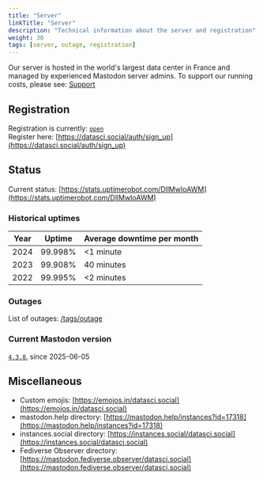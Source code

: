 ```yaml
---
title: "Server"
linkTitle: "Server"
description: "Technical information about the server and registration"
weight: 30
tags: [server, outage, registration]
---
```


Our server is hosted in the world's largest data center in France and managed by experienced Mastodon server admins. To support our running costs, please see: [Support](/docs/support/)

## Registration
Registration is currently: [`open`](/blog/2023-01-12/registrations-opened/)  
Register here: [https://datasci.social/auth/sign_up](https://datasci.social/auth/sign_up)

## Status
Current status: [https://stats.uptimerobot.com/DllMwIoAWM](https://stats.uptimerobot.com/DllMwIoAWM)

### Historical uptimes

|Year |Uptime  | Average downtime per month|
--- | --- | ---|
2024| 99.998% |  <1 minute|
2023| 99.908% | 40 minutes|
2022| 99.995% | <2 minutes|


### Outages

List of outages: [/tags/outage](/tags/outage)

### Current Mastodon version
[`4.3.8`](https://github.com/mastodon/mastodon/releases/tag/v4.3.8), since 2025-06-05

## Miscellaneous

- Custom emojis: [https://emojos.in/datasci.social](https://emojos.in/datasci.social)
- mastodon.help directory: [https://mastodon.help/instances?id=17318](https://mastodon.help/instances?id=17318)
- instances.social directory: [https://instances.social/datasci.social](https://instances.social/datasci.social)
- Fediverse Observer directory: [https://mastodon.fediverse.observer/datasci.social](https://mastodon.fediverse.observer/datasci.social)